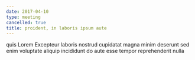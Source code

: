 ```yaml
---
date: 2017-04-10
type: meeting
cancelled: true
title: proident, in laboris ipsum aute
---
```

quis Lorem Excepteur laboris nostrud cupidatat magna minim deserunt sed enim voluptate aliquip incididunt do aute esse tempor reprehenderit nulla